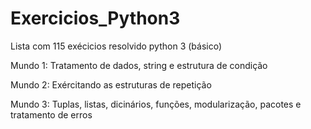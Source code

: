 # Exercicios_Python3
Lista com 115 exécicios resolvido python 3 (básico)

Mundo 1: Tratamento de dados, string e estrutura de condição


Mundo 2: Exércitando as estruturas de repetição


Mundo 3: Tuplas, listas, dicinários, funções, modularização, pacotes e tratamento de erros 

